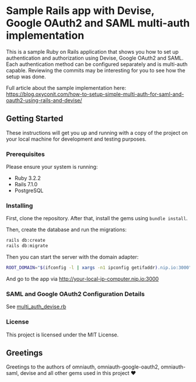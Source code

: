 # Sample Rails app with Devise, Google OAuth2 and SAML multi-auth implementation

This is a sample Ruby on Rails application that shows you how to set up authentication and authorization using Devise,
Google OAuth2 and SAML. Each authentication method can be configured separately and is multi-auth capable.
Reviewing the commits may be interesting for you to see how the setup was done.

Full article about the sample implementation here: https://blog.oxyconit.com/how-to-setup-simple-multi-auth-for-saml-and-oauth2-using-rails-and-devise/

## Getting Started

These instructions will get you up and running with a copy of the project on your local machine for development and testing purposes.

### Prerequisites

Please ensure your system is running:

- Ruby 3.2.2
- Rails 7.1.0
- PostgreSQL

### Installing

First, clone the repository. After that, install the gems using `bundle install`.

Then, create the database and run the migrations:

```bash
rails db:create
rails db:migrate
```
Then you can start the server with the domain adapter:

```bash
ROOT_DOMAIN="$(ifconfig -l | xargs -n1 ipconfig getifaddr).nip.io:3000" rails s -b 0.0.0.0 
```

And go to the app via http://your-local-ip-computer.nip.io:3000

### SAML and Google OAuth2 Configuration Details

See [multi_auth_devise.rb](config%2Fmulti_auth_devise.rb)

### License
This project is licensed under the MIT License.

## Greetings
Greetings to the authors of omniauth, omniauth-google-oauth2, omniauth-saml, devise and all other gems used in️ this project ♥️ 